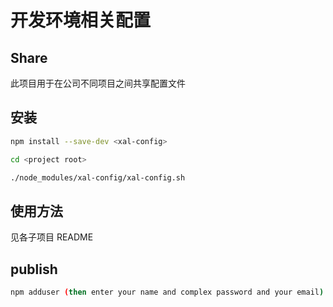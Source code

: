 # 开发环境相关配置

## Share

此项目用于在公司不同项目之间共享配置文件

## 安装

```bash
npm install --save-dev <xal-config>

cd <project root>

./node_modules/xal-config/xal-config.sh
```

## 使用方法

见各子项目 README

## publish

```bash
npm adduser (then enter your name and complex password and your email)
```
